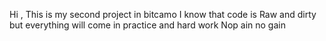 
Hi , 
This is my second project in bitcamo 
I know that code is Raw and dirty but everything will come in practice and hard work
Nop ain no gain
```**